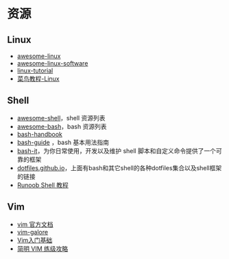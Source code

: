 # 资源

## Linux

* [awesome-linux](https://github.com/aleksandar-todorovic/awesome-linux)
* [awesome-linux-software](https://github.com/LewisVo/Awesome-Linux-Software)
* [linux-tutorial](https://github.com/judasn/Linux-Tutorial)
* [菜鸟教程-Linux](http://www.runoob.com/linux/linux-tutorial.html)

## Shell

* [awesome-shell](https://github.com/alebcay/awesome-shell)，shell 资源列表
* [awesome-bash](https://github.com/awesome-lists/awesome-bash)，bash 资源列表
* [bash-handbook](https://github.com/denysdovhan/bash-handbook)
* [bash-guide](https://github.com/vuuihc/bash-guide) ，bash 基本用法指南
* [bash-it](https://github.com/Bash-it/bash-it)，为你日常使用，开发以及维护 shell 脚本和自定义命令提供了一个可靠的框架
* [dotfiles.github.io](http://dotfiles.github.io/)，上面有bash和其它shell的各种dotfiles集合以及shell框架的链接
* [Runoob Shell 教程](http://www.runoob.com/linux/linux-shell.html)

## Vim

* [vim 官方文档](https://vim.sourceforge.io/docs.php)
* [vim-galore](https://github.com/mhinz/vim-galore)
* [Vim入门基础](http://www.jianshu.com/p/bcbe916f97e1)
* [简明 VIM 练级攻略](https://coolshell.cn/articles/5426.html)
